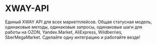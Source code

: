 # XWAY-API
Единый XWAY API для всех маркетплейсов. Общая статусная модель, одинаковые методы, одинаковые запросы, одинаковые шаги для работы на OZON, Yandex.Market, AliExpress, Wildberries, SberMegaMarket. Сделайте одну интеграцию и работайте везде! 
